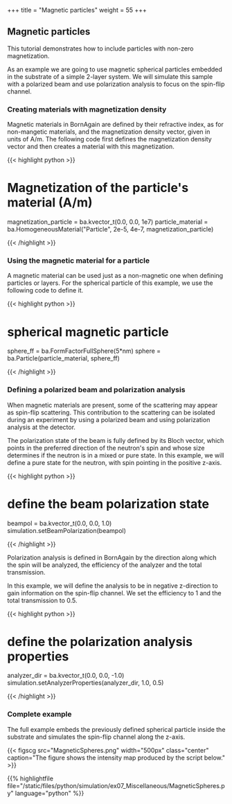 +++
title = "Magnetic particles"
weight = 55
+++

## Magnetic particles

This tutorial demonstrates how to include particles with non-zero magnetization.

As an example we are going to use magnetic spherical particles embedded in the substrate of a simple 2-layer system. We will simulate this sample with a polarized beam and use polarization analysis to focus on the spin-flip channel.

### Creating materials with magnetization density

Magnetic materials in BornAgain are defined by their refractive index, as for non-mangetic materials, and the magnetization density vector, given in units of A/m. The following code first defines the magnetization density vector and then creates a material with this magnetization.

{{< highlight python >}}

# Magnetization of the particle's material (A/m)
magnetization_particle = ba.kvector_t(0.0, 0.0, 1e7)
particle_material = ba.HomogeneousMaterial("Particle", 2e-5, 4e-7,
                                           magnetization_particle)

{{< /highlight >}}

### Using the magnetic material for a particle

A magnetic material can be used just as a non-magnetic one when defining particles or layers. For the spherical particle of this example, we use the following code to define it.

{{< highlight python >}}

# spherical magnetic particle
sphere_ff = ba.FormFactorFullSphere(5*nm)
sphere = ba.Particle(particle_material, sphere_ff)

{{< /highlight >}}

### Defining a polarized beam and polarization analysis

When magnetic materials are present, some of the scattering may appear as spin-flip scattering. This contribution to the scattering can be isolated during an experiment by using a polarized beam and using polarization analysis at the detector.

The polarization state of the beam is fully defined by its Bloch vector, which points in the preferred direction of the neutron's spin and whose size determines if the neutron is in a mixed or pure state. In this example, we will define a pure state for the neutron, with spin pointing in the positive z-axis.

{{< highlight python >}}

# define the beam polarization state
beampol = ba.kvector_t(0.0, 0.0, 1.0)
simulation.setBeamPolarization(beampol)

{{< /highlight >}}

Polarization analysis is defined in BornAgain by the direction along which the spin will be analyzed, the efficiency of the analyzer and the total transmission.

In this example, we will define the analysis to be in negative z-direction to gain information on the spin-flip channel. We set the efficiency to 1 and the total transmission to 0.5.

{{< highlight python >}}

# define the polarization analysis properties
analyzer_dir = ba.kvector_t(0.0, 0.0, -1.0)
simulation.setAnalyzerProperties(analyzer_dir, 1.0, 0.5)

{{< /highlight >}}

### Complete example

The full example embeds the previously defined spherical particle inside the substrate and simulates the spin-flip channel along the z-axis.

{{< figscg src="MagneticSpheres.png" width="500px" class="center" caption="The figure shows the intensity map produced by the script below." >}}

{{% highlightfile file="/static/files/python/simulation/ex07_Miscellaneous/MagneticSpheres.py" language="python" %}}
